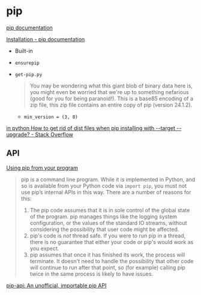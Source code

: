 # pip
[pip documentation](https://pip.pypa.io/en/stable/)

[Installation - pip documentation](https://pip.pypa.io/en/stable/installation/)
- Built-in
- `ensurepip`
- `get-pip.py`

  > You may be wondering what this giant blob of binary data here is, you might even be worried that we're up to something nefarious (good for you for being paranoid!). This is a base85 encoding of a zip file, this zip file contains an entire copy of pip (version 24.1.2).

  - `min_version = (3, 8)`

[in python How to get rid of dist files when pip installing with --target --upgrade? - Stack Overflow](https://stackoverflow.com/questions/70289303/in-python-how-to-get-rid-of-dist-files-when-pip-installing-with-target-upgra)

## API
[Using pip from your program](https://pip.pypa.io/en/latest/user_guide/#using-pip-from-your-program)

> pip is a command line program. While it is implemented in Python, and so is available from your Python code via `import pip`, you must not use pip’s internal APIs in this way. There are a number of reasons for this:
> 1. The pip code assumes that it is in sole control of the global state of the program. pip manages things like the logging system configuration, or the values of the standard IO streams, without considering the possibility that user code might be affected.
> 2. pip's code is *not* thread safe. If you were to run pip in a thread, there is no guarantee that either your code or pip's would work as you expect.
> 3. pip assumes that once it has finished its work, the process will terminate. It doesn't need to handle the possibility that other code will continue to run after that point, so (for example) calling pip twice in the same process is likely to have issues.

[pip-api: An unofficial, importable pip API](https://github.com/di/pip-api)